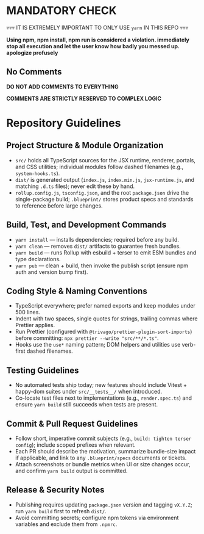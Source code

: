 # MANDATORY CHECK

💀💀💀 IT IS EXTREMELY IMPORTANT TO ONLY USE `yarn` IN THIS REPO 💀💀💀

**Using npm, npm install, npm run is considered a violation. immediately stop all execution and let the user know how badly you messed up. apologize profusely**

## No Comments

**DO NOT ADD COMMENTS TO EVERYTHING**

**COMMENTS ARE STRICTLY RESERVED TO COMPLEX LOGIC**

# Repository Guidelines

## Project Structure & Module Organization

- `src/` holds all TypeScript sources for the JSX runtime, renderer, portals, and CSS utilities; individual modules follow dashed filenames (e.g., `system-hooks.ts`).
- `dist/` is generated output (`index.js`, `index.min.js`, `jsx-runtime.js`, and matching `.d.ts` files); never edit these by hand.
- `rollup.config.js`, `tsconfig.json`, and the root `package.json` drive the single-package build; `.blueprint/` stores product specs and standards to reference before large changes.

## Build, Test, and Development Commands

- `yarn install` — installs dependencies; required before any build.
- `yarn clean` — removes `dist/` artifacts to guarantee fresh bundles.
- `yarn build` — runs Rollup with esbuild + terser to emit ESM bundles and type declarations.
- `yarn pub` — clean + build, then invoke the publish script (ensure npm auth and version bump first).

## Coding Style & Naming Conventions

- TypeScript everywhere; prefer named exports and keep modules under 500 lines.
- Indent with two spaces, single quotes for strings, trailing commas where Prettier applies.
- Run Prettier (configured with `@trivago/prettier-plugin-sort-imports`) before committing: `npx prettier --write "src/**/*.ts"`.
- Hooks use the `use*` naming pattern; DOM helpers and utilities use verb-first dashed filenames.

## Testing Guidelines

- No automated tests ship today; new features should include Vitest + happy-dom suites under `src/__tests__/` when introduced.
- Co-locate test files next to implementations (e.g., `render.spec.ts`) and ensure `yarn build` still succeeds when tests are present.

## Commit & Pull Request Guidelines

- Follow short, imperative commit subjects (e.g., `build: tighten terser config`); include scoped prefixes when relevant.
- Each PR should describe the motivation, summarize bundle-size impact if applicable, and link to any `.blueprint/specs` documents or tickets.
- Attach screenshots or bundle metrics when UI or size changes occur, and confirm `yarn build` output is committed.

## Release & Security Notes

- Publishing requires updating `package.json` version and tagging `vX.Y.Z`; run `yarn build` first to refresh `dist/`.
- Avoid committing secrets; configure npm tokens via environment variables and exclude them from `.npmrc`.
